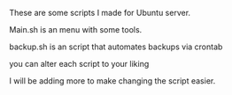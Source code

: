 These are some scripts I made for Ubuntu server.

Main.sh is an menu with some tools.

backup.sh is an script that automates backups via crontab

you can alter each script to your liking

I will be adding more to make changing the script easier.